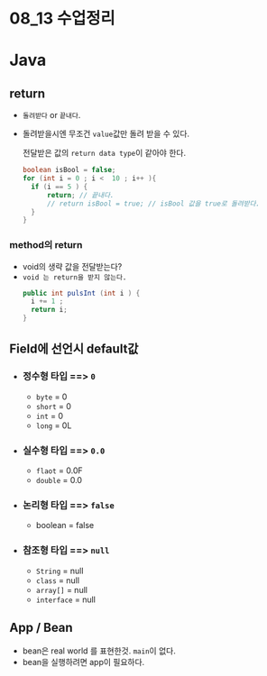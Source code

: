 08_13 수업정리
===
# Java
 
## return 

  - `돌려받다` or `끝내다`. 
  - 돌려받을시엔 무조건 `value`값만 돌려 받을 수 있다.
  
    전달받은 값의 `return data type`이 같아야 한다.

    ```java
    boolean isBool = false;
    for (int i = 0 ; i <  10 ; i++ ){
      if (i == 5 ) {
          return; // 끝내다.
          // return isBool = true; // isBool 값을 true로 돌려받다.
      }
    }
    
    ```
  ### method의 return
  - void의 생략 값을 전달받는다?  
  - `void 는 return을 받지 않는다.`
    ```java
    public int pulsInt (int i ) {
      i += 1 ;
      return i;
    }
    ```
## Field에 선언시 default값

- ### **정수형** 타입 ==> `0` 
  - `byte` = 0
  - `short` = 0
  - `int` = 0
  - `long` = 0L
- ### **실수형** 타입 ==> `0.0`
  - `flaot` = 0.0F
  - `double` = 0.0
- ### **논리형** 타입 ==> `false`
  - boolean = false
- ### **참조형** 타입 ==> `null`
  - `String` = null
  - `class` = null
  - `array[]` = null
  - `interface` = null
  

## App / Bean
 - bean은 real world 를 표현한것. `main`이 없다.
 - bean을 실행하려면 app이 필요하다.